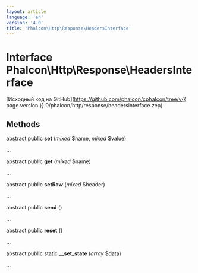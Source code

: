```yaml
---
layout: article
language: 'en'
version: '4.0'
title: 'Phalcon\Http\Response\HeadersInterface'
---
```

# Interface **Phalcon\Http\Response\HeadersInterface**

[Исходный код на GitHub](https://github.com/phalcon/cphalcon/tree/v{{ page.version }}.0/phalcon/http/response/headersinterface.zep)

## Methods

abstract public **set** (*mixed* $name, *mixed* $value)

...

abstract public **get** (*mixed* $name)

...

abstract public **setRaw** (*mixed* $header)

...

abstract public **send** ()

...

abstract public **reset** ()

...

abstract public static **__set_state** (*array* $data)

...